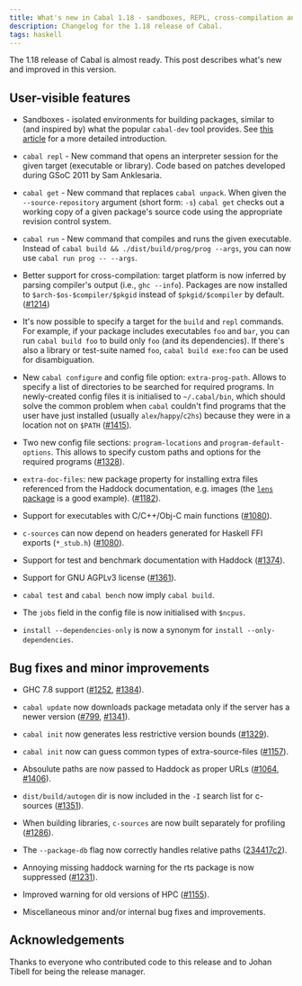 ```yaml
---
title: What's new in Cabal 1.18 - sandboxes, REPL, cross-compilation and more!
description: Changelog for the 1.18 release of Cabal.
tags: haskell
---
```


The 1.18 release of Cabal is almost ready. This post describes what's new and
improved in this version.

User-visible features
---------------------

* Sandboxes - isolated environments for building packages, similar to (and
inspired by) what the popular `cabal-dev` tool provides. See
[this article](/blog/2013-08-20-Cabal-sandbox.html) for a more detailed
introduction.

* `cabal repl` - New command that opens an interpreter session for the given
target (executable or library). Code based on patches developed during GSoC 2011
by Sam Anklesaria.

* `cabal get` - New command that replaces `cabal unpack`. When given the
`--source-repository` argument (short form: `-s`) `cabal get` checks out a
working copy of a given package's source code using the appropriate revision
control system.

* `cabal run` - New command that compiles and runs the given executable. Instead
of `cabal build && ./dist/build/prog/prog --args`, you can now use `cabal run
prog -- --args`.

* Better support for cross-compilation: target platform is now inferred by
parsing compiler's output (i.e., `ghc --info`). Packages are now installed to
`$arch-$os-$compiler/$pkgid` instead of `$pkgid/$compiler` by
default. ([#1214](https://github.com/haskell/cabal/issues/1214))

* It's now possible to specify a target for the `build` and `repl` commands. For
example, if your package includes executables `foo` and `bar`, you can run
`cabal build foo` to build only `foo` (and its dependencies). If there's also a
library or test-suite named `foo`, `cabal build exe:foo` can be used for
disambiguation.

* New `cabal configure` and config file option: `extra-prog-path`. Allows to
specify a list of directories to be searched for required programs. In
newly-created config files it is initialised to `~/.cabal/bin`, which should
solve the common problem when `cabal` couldn't find programs that the user have
just installed (usually `alex`/`happy`/`c2hs`) because they were in a location
not on `$PATH` ([#1415](https://github.com/haskell/cabal/pull/1415)).

* Two new config file sections: `program-locations` and
`program-default-options`. This allows to specify custom paths and options for
the required programs ([#1328](https://github.com/haskell/cabal/issues/1328)).

* `extra-doc-files`: new package property for installing extra files referenced
  from the Haddock documentation, e.g. images (the
  [`lens` package](http://hackage.haskell.org/package/lens) is a good
  example). ([#1182](https://github.com/haskell/cabal/issues/1182)).

* Support for executables with C/C++/Obj-C main functions
([#1080](https://github.com/haskell/cabal/issues/1080)).

* `c-sources` can now depend on headers generated for Haskell FFI exports
(`*_stub.h`) ([#1080](https://github.com/haskell/cabal/issues/1080)).

* Support for test and benchmark documentation with Haddock
([#1374](https://github.com/haskell/cabal/issues/1374)).

* Support for GNU AGPLv3 license
([#1361](https://github.com/haskell/cabal/issues/1361)).

* `cabal test` and `cabal bench` now imply `cabal build`.

* The `jobs` field in the config file is now initialised with `$ncpus`.

* `install --dependencies-only` is now a synonym for `install
  --only-dependencies`.

Bug fixes and minor improvements
--------------------------------

* GHC 7.8 support ([#1252](https://github.com/haskell/cabal/issues/1252),
[#1384](https://github.com/haskell/cabal/issues/1384)).

* `cabal update` now downloads package metadata only if the server has a newer
version ([#799](https://github.com/haskell/cabal/issues/799),
[#1341](https://github.com/haskell/cabal/issues/1341)).

* `cabal init` now generates less restrictive version bounds
([#1329](https://github.com/haskell/cabal/issues/1329)).

* `cabal init` now can guess common types of extra-source-files
([#1157](https://github.com/haskell/cabal/issues/1157)).

* Absoulute paths are now passed to Haddock as proper URLs
([#1064](https://github.com/haskell/cabal/issues/1064),
[#1406](https://github.com/haskell/cabal/issues/1406)).

* `dist/build/autogen` dir is now included in the `-I` search list for c-sources
([#1351](https://github.com/haskell/cabal/issues/1351)).

* When building libraries, `c-sources` are now built separately for profiling
([#1286](https://github.com/haskell/cabal/issues/1286)).

* The `--package-db` flag now correctly handles relative paths
([234417c2](https://github.com/haskell/cabal/commit/234417c2a603d4d23222048e09cb2caa254ac755)).

* Annoying missing haddock warning for the rts package is now suppressed
([#1231](https://github.com/haskell/cabal/issues/1231)).

* Improved warning for old versions of HPC
([#1155](https://github.com/haskell/cabal/issues/1155)).

* Miscellaneous minor and/or internal bug fixes and improvements.

Acknowledgements
----------------

Thanks to everyone who contributed code to this release and to Johan Tibell for
being the release manager.
